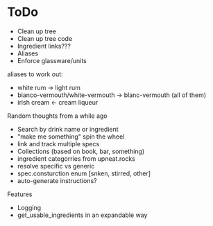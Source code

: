 ToDo
====

* Clean up tree
* Clean up tree code
* Ingredient links???
* Aliases
* Enforce glassware/units

aliases to work out:
* white rum -> light rum
* bianco-vermouth/white-vermouth -> blanc-vermouth (all of them)
* irish cream <- cream liqueur

Random thoughts from a while ago
* Search by drink name or ingredient
* "make me something" spin the wheel
* link and track multiple specs
* Collections (based on book, bar, something)
* ingredient categorries from upneat.rocks
* resolve specific vs generic
* spec.consturction enum [snken, stirred, other]
* auto-generate instructions?

Features
* Logging
* get_usable_ingredients in an expandable way